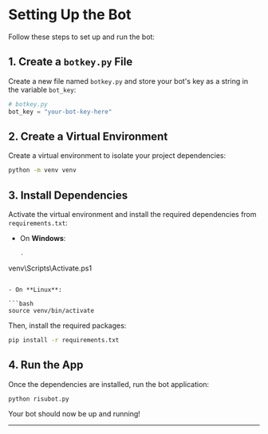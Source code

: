 
# Setting Up the Bot

Follow these steps to set up and run the bot:

## 1. Create a `botkey.py` File

Create a new file named `botkey.py` and store your bot's key as a string in the variable `bot_key`:

```python
# botkey.py
bot_key = "your-bot-key-here"
```

## 2. Create a Virtual Environment

Create a virtual environment to isolate your project dependencies:

```bash
python -m venv venv
```

## 3. Install Dependencies

Activate the virtual environment and install the required dependencies from `requirements.txt`:

- On **Windows**:

  ```bash
  .
venv\Scripts\Activate.ps1
  ```

- On **Linux**:

  ```bash
  source venv/bin/activate
  ```

Then, install the required packages:

```bash
pip install -r requirements.txt
```

## 4. Run the App

Once the dependencies are installed, run the bot application:

```bash
python risubot.py
```

Your bot should now be up and running!

---

